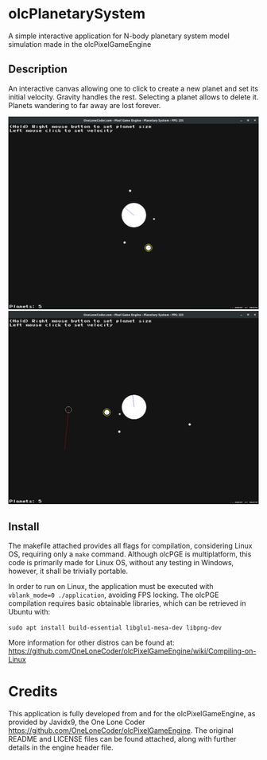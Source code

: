 # olcPlanetarySystem
A simple interactive application for N-body planetary system model simulation made in the olcPixelGameEngine

## Description
An interactive canvas allowing one to click to create a new planet and set its initial velocity. Gravity handles the rest. Selecting a planet allows to delete it. Planets wandering to far away are lost forever.

<img src="img/demo-01.png" width=600>
<img src="img/demo-02.png" width=600>

## Install
The makefile attached provides all flags for compilation, considering Linux OS, 
requiring only a `make` command. Although olcPGE is multiplatform, this code is 
primarily made for Linux OS, without any testing in Windows, however, it shall be 
trivially portable. 

In order to run on Linux, the application must be executed with `vblank_mode=0 ./application`, 
avoiding FPS locking. The olcPGE compilation requires basic obtainable libraries, which 
can be retrieved in Ubuntu with:

`sudo apt install build-essential libglu1-mesa-dev libpng-dev`

More information for other distros can be found at:
https://github.com/OneLoneCoder/olcPixelGameEngine/wiki/Compiling-on-Linux

# Credits
This application is fully developed from and for the olcPixelGameEngine, as provided 
by Javidx9, the One Lone Coder https://github.com/OneLoneCoder/olcPixelGameEngine. 
The original README and LICENSE files can be found attached, along with further details 
in the engine header file.

